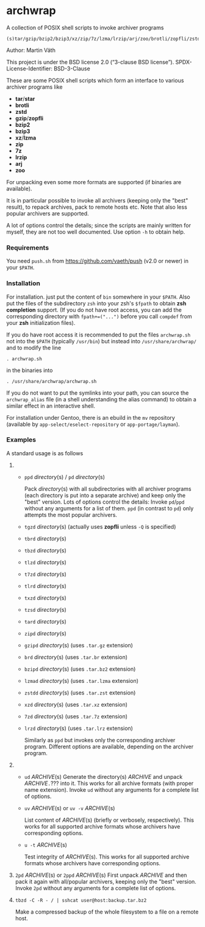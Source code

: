 # archwrap

A collection of POSIX shell scripts to invoke archiver programs

    (s)tar/gzip/bzip2/bzip3/xz/zip/7z/lzma/lrzip/arj/zoo/brotli/zopfli/zstd

Author: Martin Väth <martin at mvath.de>

This project is under the BSD license 2.0 (“3-clause BSD license”).
SPDX-License-Identifier: BSD-3-Clause

These are some POSIX shell scripts which form an interface to
various archiver programs like
- __tar__/__star__
- __brotli__
- __zstd__
- __gzip__/__zopfli__
- __bzip2__
- __bzip3__
- __xz__/__lzma__
- __zip__
- __7z__
- __lrzip__
- __arj__
- __zoo__

For unpacking even some more formats are supported (if binaries are available).

It is in particular possible to invoke all archivers (keeping only the "best"
result), to repack archives, pack to remote hosts etc.
Note that also less popular archivers are supported.

A lot of options control the details; since the scripts are mainly written
for myself, they are not too well documented.
Use option `-h` to obtain help.

### Requirements

You need `push.sh` from https://github.com/vaeth/push (v2.0 or newer)
in your `$PATH`.

### Installation

For installation. just put the content of `bin` somewhere in your `$PATH`.
Also put the files of the subdirectory `zsh` into your zsh's `$fpath` to obtain
__zsh completion__ support. (If you do not have root access, you can add the
corresponding directory with `fpath+=("...")` before you
call `compdef` from your __zsh__ initialization files).

If you do have root access it is recommended to put the files `archwrap.sh`
not into the `$PATH` (typically `/usr/bin`) but instead into
`/usr/share/archwrap/` and to modify the line

`. archwrap.sh`

in the binaries into

`. /usr/share/archwrap/archwrap.sh`

If you do not want to put the symlinks into your path, you can
source the `archwrap_alias` file (in a shell understanding the alias command)
to obtain a similar effect in an interactive shell.

For installation under Gentoo, there is an ebuild in the `mv` repository
(available by `app-select/eselect-repository` or `app-portage/layman`).

### Examples

A standard usage is as follows

1.
   * `ppd` _directory_(s) / `pd` _directory_(s)

      Pack _directory_(s) with all subdirectories with all archiver programs
      (each directory is put into a separate archive) and keep
      only the "best" version. Lots of options control the details:
      Invoke `pd`/`ppd` without any arguments for a list of them.
      `ppd` (in contrast to `pd`) only attempts the most popular archivers.

   * `tgzd`  _directory_(s) (actually uses __zopfli__ unless `-Q` is specified)
   * `tbrd`  _directory_(s)
   * `tbzd`  _directory_(s)
   * `tlzd`  _directory_(s)
   * `t7zd`  _directory_(s)
   * `tlrd`  _directory_(s)
   * `txzd`  _directory_(s)
   * `tzsd`  _directory_(s)
   * `tard`  _directory_(s)
   * `zipd`  _directory_(s)
   * `gzipd` _directory_(s) (uses `.tar.gz`   extension)
   * `brd`   _directory_(s) (uses `.tar.br`   extension)
   * `bzipd` _directory_(s) (uses `.tar.bz2`  extension)
   * `lzmad` _directory_(s) (uses `.tar.lzma` extension)
   * `zstdd` _directory_(s) (uses `.tar.zst`  extension)
   * `xzd`   _directory_(s) (uses `.tar.xz`   extension)
   * `7zd`   _directory_(s) (uses `.tar.7z`   extension)
   * `lrzd`  _directory_(s) (uses `.tar.lrz`  extension)

     Similarly as `ppd` but invokes only the corresponding archiver program.
     Different options are available, depending on the archiver program.

2. * `ud` _ARCHIVE_(s)
      Generate the directory(s) _ARCHIVE_ and unpack _ARCHIVE_`.`???
      into it.
      This works for all archive formats (with proper name extension).
      Invoke `ud` without any arguments for a complete list of options.

   * `uv` _ARCHIVE_(s) or `uv -v` _ARCHIVE_(s)

      List content of _ARCHIVE_(s) (briefly or verbosely, respectively).
      This works for all supported archive formats whose archivers have
      corresponding options.

   *  `u -t` _ARCHIVE_(s)

      Test integrity of _ARCHIVE_(s).
      This works for all supported archive formats whose archivers have
      corresponding options.

3. `2pd` _ARCHIVE_(s) or `2ppd` _ARCHIVE_(s)
   First unpack _ARCHIVE_ and then pack it again with all/popular archivers,
   keeping only the "best" version.
   Invoke `2pd` without any arguments for a complete list of options.

4. `tbzd -C -R - / | sshcat user@host:backup.tar.bz2`

   Make a compressed backup of the whole filesystem to a file on a remote host.


